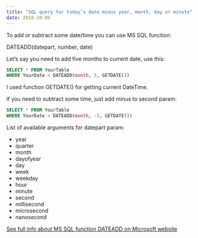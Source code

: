 ```yaml
---
title: "SQL query for today’s date minus year, month, day or minute"
date: 2018-10-09
---
```


To add or subtract some date/time you can use MS SQL function:

DATEADD(datepart, number, date)

Let’s say you need to add five months to current date, use this:

```sql
SELECT * FROM YourTable
WHERE YourDate < DATEADD(month, 5, GETDATE())
```

I used function GETDATE() for getting current DateTime.

If you need to subtract some time, just add minus to second param:

```sql
SELECT * FROM YourTable
WHERE YourDate < DATEADD(month, -5, GETDATE())
```

List of available arguments for datepart param:

*   year
*   quarter
*   month
*   dayofyear
*   day
*   week
*   weekday
*   hour
*   minute
*   second
*   millisecond
*   microsecond
*   nanosecond

[See full info about MS SQL function DATEADD on Microsoft website](https://docs.microsoft.com/en-us/sql/t-sql/functions/dateadd-transact-sql)
